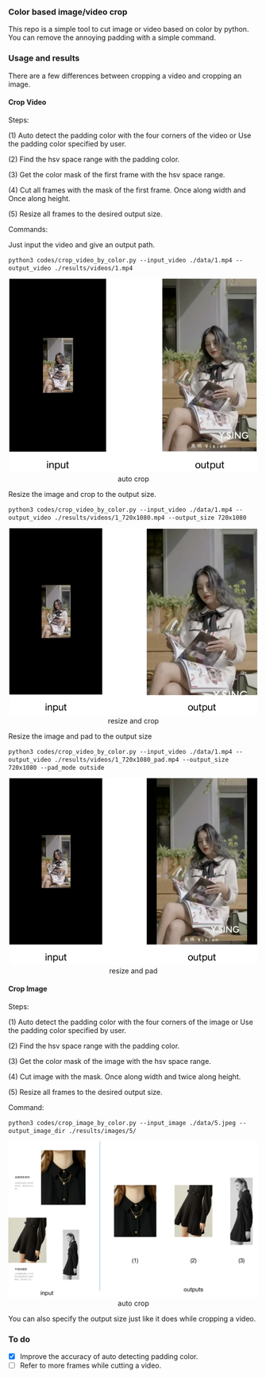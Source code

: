 ### Color based image/video crop

This repo is a simple tool to cut image or video based on color by python. You can remove the annoying padding with a simple command.

### Usage and results

There are a few differences between cropping a video and cropping an image.

#### Crop Video

Steps:

(1) Auto detect the padding color with the four corners of the video or Use the padding color specified by user.

(2) Find the hsv space range with the padding color.

(3) Get the color mask of the first frame with the hsv space range.

(4) Cut all frames with the mask of the first frame. Once along width and Once along height.

(5) Resize all frames to the desired output size.

Commands:

Just input the video and give an output path.

```
python3 codes/crop_video_by_color.py --input_video ./data/1.mp4 --output_video ./results/videos/1.mp4
```

<div align="center">
    <img src="imgs/auto.png", width="500"alt><br>
    auto crop
</div>

Resize the image and crop to the output size.

```
python3 codes/crop_video_by_color.py --input_video ./data/1.mp4 --output_video ./results/videos/1_720x1080.mp4 --output_size 720x1080
```

<div align="center">
    <img src="imgs/resize_and_crop.png", width="500"alt><br>
    resize and crop
</div>

Resize the image and pad to the output size

```
python3 codes/crop_video_by_color.py --input_video ./data/1.mp4 --output_video ./results/videos/1_720x1080_pad.mp4 --output_size 720x1080 --pad_mode outside
```

<div align="center">
    <img src="imgs/resize_and_pad.png", width="500"alt><br>
    resize and pad
</div>

#### Crop Image

Steps:

(1) Auto detect the padding color with the four corners of the image or Use the padding color specified by user.

(2) Find the hsv space range with the padding color.

(3) Get the color mask of the image with the hsv space range.

(4) Cut image with the mask. Once along width and twice along height.

(5) Resize all frames to the desired output size.

Command:

```
python3 codes/crop_image_by_color.py --input_image ./data/5.jpeg --output_image_dir ./results/images/5/
```

<div align="center">
    <img src="imgs/auto_image.png", width="650"alt><br>
    auto crop
</div>

You can also specify the output size just like it does while cropping a video.

### To do

- [x] Improve the accuracy of auto detecting padding color.
- [ ] Refer to more frames while cutting a video.